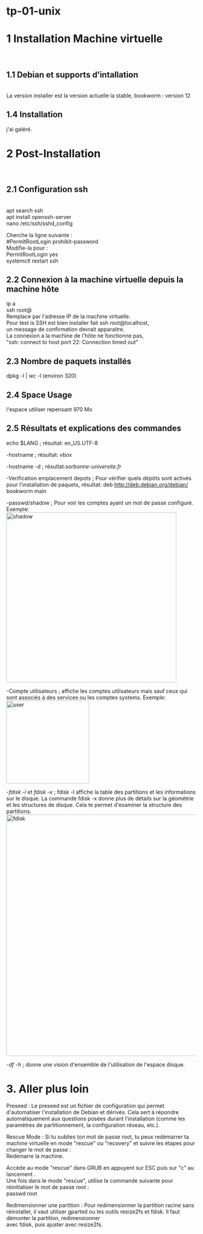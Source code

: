# tp-01-unix
<h1>1 Installation Machine virtuelle</h1><br>
<h2>1.1 Debian et supports d’intallation</h2><br>
La version installer est la version actuelle la stable, bookworm : version 12 <br>

<h2>1.4 Installation</h2>
j'ai galéré.

<h1>2 Post-Installation</h1><br>
<h2>2.1 Configuration ssh</h2><br>
apt search ssh<br>
apt install openssh-server<br>
nano /etc/ssh/sshd_config<br>

Cherche la ligne suivante :<br>
#PermitRootLogin prohibit-password <br>
Modifie-la pour : <br>
PermitRootLogin yes <br>
systemctl restart ssh

<h2>2.2 Connexion à la machine virtuelle depuis la machine hôte</h2>
ip a<br>
ssh root@<adresse_ip_vm> <br>
Remplace <adresse_ip_vm> par l'adresse IP de la machine virtuelle. <br>
Pour test is SSH est bien installer fait ssh root@localhost,<br>
un message de confirmation devrait apparaitre.<br>
La connexion a la machine de l'hôte ne fonctionne pas,<br>
"ssh: connect to host <adresse_ip_vm> port 22: Connection timed out"<br>

<h2>2.3 Nombre de paquets installés</h2>
dpkg -l | wc -l             (environ 320)<br>

<h2>2.4 Space Usage</h2>
l'espace utiliser repensant 970 Mo <br>

<h2>2.5 Résultats et explications des commandes</h2>
echo $LANG ; résultat: en_US.UTF-8 <br>

-hostname ; résultat: *vbox* <br>

-hostname -d ; résultat:*sorbonne-universite.fr* <br>

-Verification emplacement depots ;  Pour vérifier quels dépôts sont activés pour l'installation de paquets, résultat: deb http://deb.debian.org/debian/ bookworm main <br>

-passwd/shadow ; Pour voir les comptes ayant un mot de passe configuré. Exemple: <br>
<img width="450" alt="shadow" src="https://github.com/user-attachments/assets/1c21d4d1-16c6-4d03-b95e-69efb11972b6"><br>

-Compte utilisateurs ; affiche les comptes utilisateurs mais sauf ceux qui sont associés à des services ou les comptes systems. Exemple:<br>
<img width="219" alt="user" src="https://github.com/user-attachments/assets/0f739659-fba3-4101-95fa-d3c59a2c6880"><br>
 
-*fdisk -l* et *fdisk -x* ; fdisk -l affiche la table des partitions et les informations sur le disque. La commande fdisk -x donne plus de détails sur la géométrie et les structures de disque. Cela te permet d'examiner la structure des partitions. <br>
<img width="639" alt="fdisk" src="https://github.com/user-attachments/assets/e72b880c-d793-40f3-9cca-a4c65238c717">


-*df -h* ; donne une vision d'ensemble de l'utilisation de l'espace disque. <br>

<h1>3. Aller plus loin</h1>
Preseed : Le preseed est un fichier de configuration qui permet d'automatiser l'installation de Debian et dérivés. Cela sert à répondre automatiquement aux questions posées durant l'installation (comme les paramètres de partitionnement, la configuration réseau, etc.). <br>

Rescue Mode : Si tu oublies ton mot de passe root, tu peux redémarrer ta machine virtuelle en mode "rescue" ou "recovery" et suivre les étapes pour changer le mot de passe :<br>
Redémarre la machine.<br>

Accède au mode "rescue" dans GRUB en appuyent sur ESC puis sur "c" au lancement .<br>
Une fois dans le mode "rescue", utilise la commande suivante pour réinitialiser le mot de passe root :<br>
passwd root<br>

Redimensionner une partition : Pour redimensionner la partition racine sans réinstaller, il vaut utiliser gparted ou les outils resize2fs et fdisk. Il faut démonter la partition, redimensionner<br> avec fdisk, puis ajuster avec resize2fs.<br>


